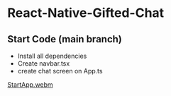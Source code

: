 # React-Native-Gifted-Chat

## Start Code (main branch)

- Install all dependencies
- Create navbar.tsx
- create chat screen on App.ts

[StartApp.webm](https://user-images.githubusercontent.com/63073395/222806382-b3fad9c5-e7a8-4b52-a1c3-fac6a93bb2f6.webm)
